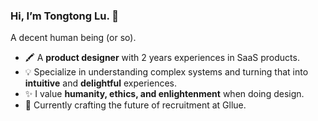 ### Hi, I’m Tongtong Lu. 👋  
A decent human being (or so).
- 🖍 A **product designer** with 2 years experiences in SaaS products. 
- 💡 Specialize in understanding complex systems and turning that into **intuitive** and **delightful** experiences.
- ✨ I value **humanity, ethics, and enlightenment** when doing design.
- 🔭 Currently crafting the future of recruitment at Gllue.


<!--
**tongtong-lu/tongtong-lu** is a ✨ _special_ ✨ repository because its `README.md` (this file) appears on your GitHub profile.

Here are some ideas to get you started:

- 🔭 I’m currently working on ...
- 🌱 I’m currently learning ...
- 👯 I’m looking to collaborate on ...
- 🤔 I’m looking for help with ...
- 💬 Ask me about ...
- 📫 How to reach me: ...
- 😄 Pronouns: ...
- ⚡ Fun fact: ...
-->
